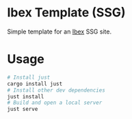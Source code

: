 # Ibex Template (SSG)

Simple template for an [Ibex](https://github.com/darccyy/ibex) SSG site.

# Usage

```sh
# Install just
cargo install just
# Install other dev dependencies
just install
# Build and open a local server
just serve
```

